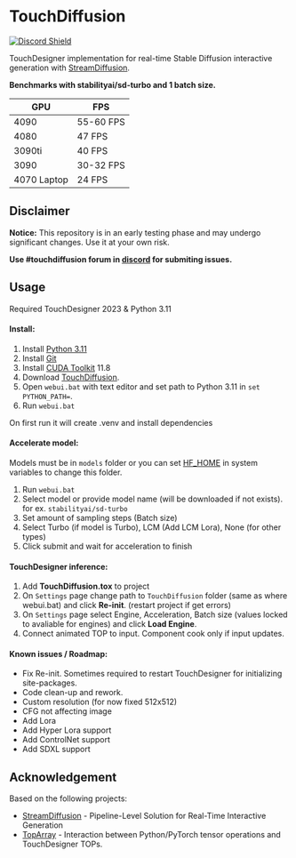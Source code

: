 # TouchDiffusion
<a href="https://discord.com/invite/wNW8xkEjrf"><img src="https://discord.com/api/guilds/838923088997122100/widget.png?style=shield" alt="Discord Shield"/></a>

TouchDesigner implementation for real-time Stable Diffusion interactive generation with [StreamDiffusion](https://github.com/cumulo-autumn/StreamDiffusion).

**Benchmarks with stabilityai/sd-turbo and 1 batch size.**

| GPU | FPS |
| --- | --- |
| 4090 | 55-60 FPS |
| 4080 | 47 FPS |
| 3090ti | 40 FPS |
| 3090 | 30-32 FPS |
| 4070 Laptop | 24 FPS |

## Disclaimer
**Notice:** This repository is in an early testing phase and may undergo significant changes. Use it at your own risk. 

**Use #touchdiffusion forum in [discord](https://discord.com/invite/wNW8xkEjrf) for submiting issues.**

## Usage
Required TouchDesigner 2023 & Python 3.11

#### Install:
1. Install [Python 3.11](https://www.python.org/downloads/release/python-3118/)
2. Install [Git](https://git-scm.com/downloads)
3. Install [CUDA Toolkit](https://developer.nvidia.com/cuda-11-8-0-download-archive) 11.8
4. Download [TouchDiffusion](https://github.com/olegchomp/TouchDiffusion/archive/refs/heads/main.zip).
5. Open ```webui.bat``` with text editor and set path to Python 3.11 in ```set PYTHON_PATH=```. 
6. Run ```webui.bat```

On first run it will create .venv and install dependencies 

#### Accelerate model:
Models must be in ```models``` folder or you can set [HF_HOME](https://huggingface.co/docs/huggingface_hub/en/package_reference/environment_variables) in system variables to change this folder.

1) Run ```webui.bat```
2) Select model or provide model name (will be downloaded if not exists). for ex. `stabilityai/sd-turbo`
4) Set amount of sampling steps (Batch size)
5) Select Turbo (if model is Turbo), LCM (Add LCM Lora), None (for other types)
6) Click submit and wait for acceleration to finish

#### TouchDesigner inference:
1. Add **TouchDiffusion.tox** to project
2. On ```Settings``` page change path to ```TouchDiffusion``` folder (same as where webui.bat) and click **Re-init**. (restart project if get errors)
3. On ```Settings``` page select Engine, Acceleration, Batch size (values locked to avaliable for engines) and click **Load Engine**.
4. Connect animated TOP to input. Component cook only if input updates. 

#### Known issues / Roadmap:
* Fix Re-init. Sometimes required to restart TouchDesigner for initializing site-packages.
* Code clean-up and rework.
* Custom resolution (for now fixed 512x512)
* CFG not affecting image
* Add Lora
* Add Hyper Lora support
* Add ControlNet support
* Add SDXL support

## Acknowledgement
Based on the following projects:
* [StreamDiffusion](https://github.com/cumulo-autumn/StreamDiffusion) - Pipeline-Level Solution for Real-Time Interactive Generation
* [TopArray](https://github.com/IntentDev/TopArray) - Interaction between Python/PyTorch tensor operations and TouchDesigner TOPs.
